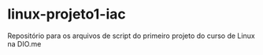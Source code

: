# linux-projeto1-iac
Repositório para os arquivos de script do primeiro projeto do curso de Linux na DIO.me

